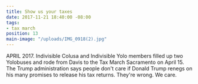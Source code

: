 ```yaml
---
title: Show us your taxes
date: 2017-11-21 18:40:00 -08:00
tags:
- tax march
position: 13
main-image: "/uploads/IMG_0918(2).jpg"
---
```


APRIL 2017. Indivisible Colusa and Indivisible Yolo members filled up two Yolobuses and rode from Davis to the Tax March Sacramento on April 15. The Trump administration says people don't care if Donald Trump renegs on his many promises to release his tax returns. They're wrong. We care.